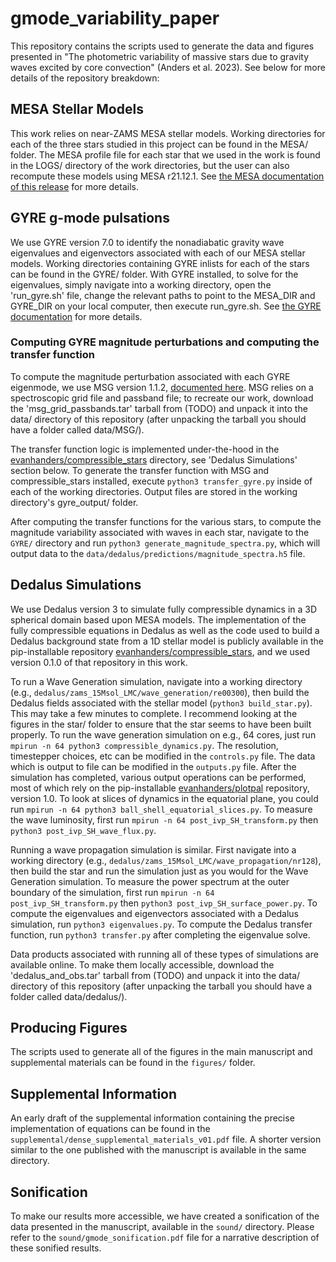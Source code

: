 # gmode_variability_paper

This repository contains the scripts used to generate the data and figures presented in "The photometric variability of massive stars due to gravity waves excited by core convection" (Anders et al. 2023). See below for more details of the repository breakdown:

## MESA Stellar Models

This work relies on near-ZAMS MESA stellar models.
Working directories for each of the three stars studied in this project can be found in the MESA/ folder.
The MESA profile file for each star that we used in the work is found in the LOGS/ directory of the work directories, but the user can also recompute these models using MESA r21.12.1.
See [the MESA documentation of this release](https://docs.mesastar.org/en/release-r21.12.1/) for more details.

## GYRE g-mode pulsations

We use GYRE version 7.0 to identify the nonadiabatic gravity wave eigenvalues and eigenvectors associated with each of our MESA stellar models.
Working directories containing GYRE inlists for each of the stars can be found in the GYRE/ folder.
With GYRE installed, to solve for the eigenvalues, simply navigate into a working directory, open the 'run_gyre.sh' file, change the relevant paths to point to the MESA_DIR and GYRE_DIR on your local computer, then execute run_gyre.sh.
See [the GYRE documentation](https://gyre.readthedocs.io/en/v7.0/index.html) for more details.

### Computing GYRE magnitude perturbations and computing the transfer function

To compute the magnitude perturbation associated with each GYRE eigenmode, we use MSG version 1.1.2, [documented here](https://msg.readthedocs.io/en/v1.1.2/).
MSG relies on a spectroscopic grid file and passband file; to recreate our work, download the 'msg_grid_passbands.tar' tarball from (TODO) and unpack it into the data/ directory of this repository (after unpacking the tarball you should have a folder called data/MSG/).

The transfer function logic is implemented under-the-hood in the [evanhanders/compressible_stars](https://github.com/evanhanders/compressible_stars) directory, see 'Dedalus Simulations' section below.
To generate the transfer function with MSG and compressible_stars installed, execute `python3 transfer_gyre.py` inside of each of the working directories.
Output files are stored in the working directory's gyre_output/ folder.

After computing the transfer functions for the various stars, to compute the magnitude variability associated with waves in each star, navigate to the `GYRE/` directory and run `python3 generate_magnitude_spectra.py`, which will output data to the `data/dedalus/predictions/magnitude_spectra.h5` file.

## Dedalus Simulations

We use Dedalus version 3 to simulate fully compressible dynamics in a 3D spherical domain based upon MESA models.
The implementation of the fully compressible equations in Dedalus as well as the code used to build a Dedalus background state from a 1D stellar model is publicly available in the pip-installable repository [evanhanders/compressible_stars](https://github.com/evanhanders/compressible_stars), and we used version 0.1.0 of that repository in this work.

To run a Wave Generation simulation, navigate into a working directory (e.g., `dedalus/zams_15Msol_LMC/wave_generation/re00300`), then build the Dedalus fields associated with the stellar model (`python3 build_star.py`).
This may take a few minutes to complete.
I recommend looking at the figures in the star/ folder to ensure that the star seems to have been built properly.
To run the wave generation simulation on e.g., 64 cores, just run `mpirun -n 64 python3 compressible_dynamics.py`.
The resolution, timestepper choices, etc can be modified in the `controls.py` file.
The data which is output to file can be modified in the `outputs.py` file.
After the simulation has completed, various output operations can be performed, most of which rely on the pip-installable [evanhanders/plotpal](https://github.com/evanhanders/plotpal) repository, version 1.0.
To look at slices of dynamics in the equatorial plane, you could run `mpirun -n 64 python3 ball_shell_equatorial_slices.py`.
To measure the wave luminosity, first run `mpirun -n 64 post_ivp_SH_transform.py` then `python3 post_ivp_SH_wave_flux.py`.

Running a wave propagation simulation is similar.
First navigate into a working directory (e.g., `dedalus/zams_15Msol_LMC/wave_propagation/nr128`), then build the star and run the simulation just as you would for the Wave Generation simulation.
To measure the power spectrum at the outer boundary of the simulation, first run `mpirun -n 64 post_ivp_SH_transform.py` then `python3 post_ivp_SH_surface_power.py`.
To compute the eigenvalues and eigenvectors associated with a Dedalus simulation, run `python3 eigenvalues.py`.
To compute the Dedalus transfer function, run `python3 transfer.py` after completing the eigenvalue solve.

Data products associated with running all of these types of simulations are available online.
To make them locally accessible, download the 'dedalus_and_obs.tar' tarball from (TODO) and unpack it into the data/ directory of this repository (after unpacking the tarball you should have a folder called data/dedalus/).

## Producing Figures

The scripts used to generate all of the figures in the main manuscript and supplemental materials can be found in the `figures/` folder.

## Supplemental Information

An early draft of the supplemental information containing the precise implementation of equations can be found in the `supplemental/dense_supplemental_materials_v01.pdf` file.
A shorter version similar to the one published with the manuscript is available in the same directory.

## Sonification

To make our results more accessible, we have created a sonification of the data presented in the manuscript, available in the `sound/` directory.
Please refer to the `sound/gmode_sonification.pdf` file for a narrative description of these sonified results.
